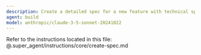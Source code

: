 ```yaml
---
description: Create a detailed spec for a new feature with technical specifications and task breakdown
agent: build
model: anthropic/claude-3-5-sonnet-20241022
---
```


Refer to the instructions located in this file:
@.super_agent/instructions/core/create-spec.md